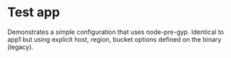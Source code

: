 # Test app

Demonstrates a simple configuration that uses node-pre-gyp.
Identical to app1 but using explicit host, region, bucket options defined on the binary (legacy).
